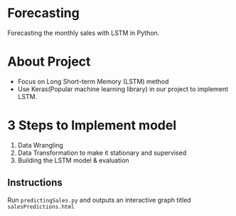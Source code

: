 # Forecasting
Forecasting the monthly sales with LSTM in Python.

# About Project
- Focus on Long Short-term Memory (LSTM) method
- Use Keras(Popular machine learning library) in our project to implement LSTM.

# 3 Steps to Implement model
1. Data Wrangling
2. Data Transformation to make it stationary and supervised
3. Building the LSTM model & evaluation

## Instructions
Run `predictingSales.py` and outputs an interactive graph titled `salesPredictions.html`
